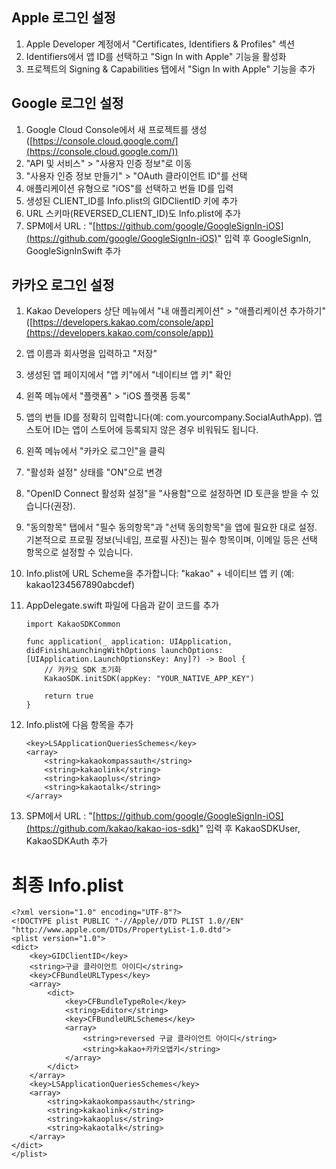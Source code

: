 ## Apple 로그인 설정

1. Apple Developer 계정에서 "Certificates, Identifiers & Profiles" 섹션
2. Identifiers에서 앱 ID를 선택하고 "Sign In with Apple" 기능을 활성화
3. 프로젝트의 Signing & Capabilities 탭에서 "Sign In with Apple" 기능을 추가

## Google 로그인 설정
1. Google Cloud Console에서 새 프로젝트를 생성 ([https://console.cloud.google.com/](https://console.cloud.google.com/))
2. "API 및 서비스" > "사용자 인증 정보"로 이동
3. "사용자 인증 정보 만들기" > "OAuth 클라이언트 ID"를 선택
4. 애플리케이션 유형으로 "iOS"를 선택하고 번들 ID를 입력
5. 생성된 CLIENT_ID를 Info.plist의 GIDClientID 키에 추가
6. URL 스키마(REVERSED_CLIENT_ID)도 Info.plist에 추가
7. SPM에서 URL : "[https://github.com/google/GoogleSignIn-iOS](https://github.com/google/GoogleSignIn-iOS)" 입력 후 GoogleSignIn, GoogleSignInSwift 추가

## 카카오 로그인 설정
1. Kakao Developers 상단 메뉴에서 "내 애플리케이션" > "애플리케이션 추가하기" ([https://developers.kakao.com/console/app](https://developers.kakao.com/console/app))
2. 앱 이름과 회사명을 입력하고 "저장"
3. 생성된 앱 페이지에서 "앱 키"에서 "네이티브 앱 키" 확인
4. 왼쪽 메뉴에서 "플랫폼" > "iOS 플랫폼 등록"
5. 앱의 번들 ID를 정확히 입력합니다(예: com.yourcompany.SocialAuthApp). 앱스토어 ID는 앱이 스토어에 등록되지 않은 경우 비워둬도 됩니다.
6. 왼쪽 메뉴에서 "카카오 로그인"을 클릭
7. "활성화 설정" 상태를 "ON"으로 변경
8. "OpenID Connect 활성화 설정"을 "사용함"으로 설정하면 ID 토큰을 받을 수 있습니다(권장).
10. "동의항목" 탭에서 "필수 동의항목"과 "선택 동의항목"을 앱에 필요한 대로 설정. 기본적으로 프로필 정보(닉네임, 프로필 사진)는 필수 항목이며, 이메일 등은 선택 항목으로 설정할 수 있습니다.
11. Info.plist에 URL Scheme을 추가합니다: "kakao" + 네이티브 앱 키 (예: kakao1234567890abcdef)
12. AppDelegate.swift 파일에 다음과 같이 코드를 추가

        import KakaoSDKCommon

        func application(_ application: UIApplication, didFinishLaunchingWithOptions launchOptions: [UIApplication.LaunchOptionsKey: Any]?) -> Bool {
            // 카카오 SDK 초기화
            KakaoSDK.initSDK(appKey: "YOUR_NATIVE_APP_KEY")
    
            return true
        }

13. Info.plist에 다음 항목을 추가
    
        <key>LSApplicationQueriesSchemes</key>
        <array>
            <string>kakaokompassauth</string>
            <string>kakaolink</string>
            <string>kakaoplus</string>
            <string>kakaotalk</string>
        </array>
14. SPM에서 URL : "[https://github.com/google/GoogleSignIn-iOS](https://github.com/kakao/kakao-ios-sdk)" 입력 후 KakaoSDKUser, KakaoSDKAuth 추가

# 최종 Info.plist

    <?xml version="1.0" encoding="UTF-8"?>
    <!DOCTYPE plist PUBLIC "-//Apple//DTD PLIST 1.0//EN" "http://www.apple.com/DTDs/PropertyList-1.0.dtd">
    <plist version="1.0">
    <dict>
    	<key>GIDClientID</key>
    	<string>구글 클라이언트 아이디</string>
    	<key>CFBundleURLTypes</key>
    	<array>
    		<dict>
    			<key>CFBundleTypeRole</key>
    			<string>Editor</string>
    			<key>CFBundleURLSchemes</key>
    			<array>
    				<string>reversed 구글 클라이언트 아이디</string>
    				<string>kakao+카카오앱키</string>
    			</array>
    		</dict>
    	</array>
        <key>LSApplicationQueriesSchemes</key>
        <array>
            <string>kakaokompassauth</string>
            <string>kakaolink</string>
            <string>kakaoplus</string>
            <string>kakaotalk</string>
        </array>
    </dict>
    </plist>

